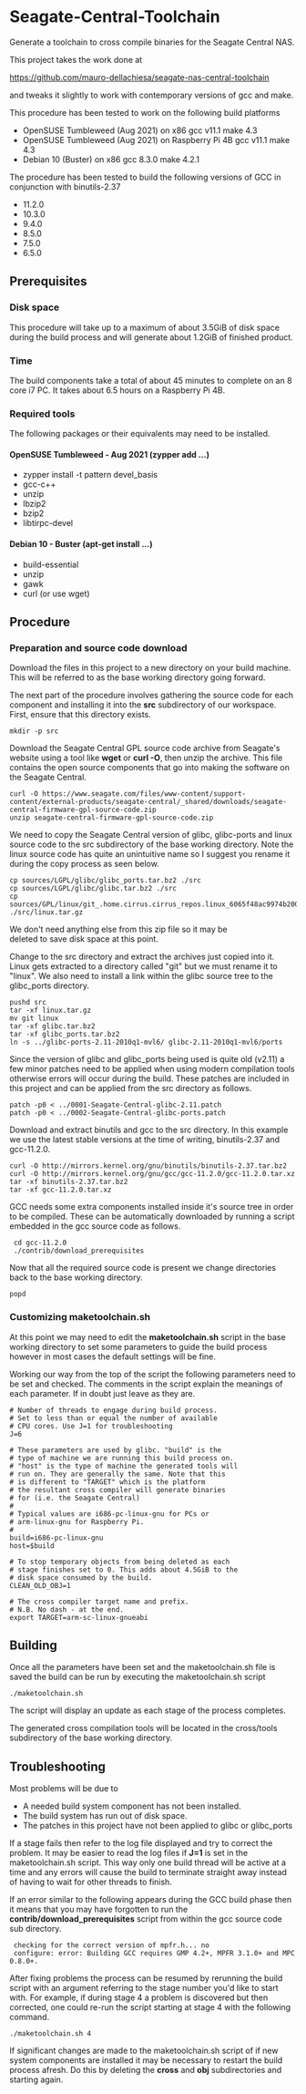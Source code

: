 # Seagate-Central-Toolchain
Generate a toolchain to cross compile binaries for the Seagate 
Central NAS.

This project takes the work done at 

https://github.com/mauro-dellachiesa/seagate-nas-central-toolchain

and tweaks it slightly to work with contemporary versions of 
gcc and make.

This procedure has been tested to work on the following build
platforms

* OpenSUSE Tumbleweed (Aug 2021) on x86  gcc v11.1 make 4.3
* OpenSUSE Tumbleweed (Aug 2021) on Raspberry Pi 4B  gcc v11.1 make 4.3
* Debian 10 (Buster) on x86  gcc 8.3.0 make 4.2.1

The procedure has been tested to build the following versions of
GCC in conjunction with binutils-2.37

* 11.2.0
* 10.3.0
* 9.4.0
* 8.5.0
* 7.5.0
* 6.5.0

## Prerequisites
### Disk space
This procedure will take up to a maximum of about 3.5GiB of disk space
during the build process and will generate about 1.2GiB of finished
product. 

### Time
The build components take a total of about 45 minutes to complete on an 
8 core i7 PC. It takes about 6.5 hours on a Raspberry Pi 4B.

### Required tools
The following packages or their equivalents may need to be installed.

#### OpenSUSE Tumbleweed - Aug 2021 (zypper add ...)
* zypper install -t pattern devel_basis
* gcc-c++
* unzip
* lbzip2
* bzip2
* libtirpc-devel

#### Debian 10 - Buster (apt-get install ...)
* build-essential
* unzip
* gawk
* curl (or use wget)

## Procedure
### Preparation and source code download
Download the files in this project to a new directory on your
build machine. This will be referred to as the base working 
directory going forward.

The next part of the procedure involves gathering the source
code for each component and installing it into the **src** 
subdirectory of our workspace. First, ensure that this directory 
exists.

    mkdir -p src

Download the Seagate Central GPL source code archive from 
Seagate's website using a tool like **wget** or **curl -O**, then
unzip the archive. This file contains the open source components 
that go into making the software on the Seagate Central.

    curl -O https://www.seagate.com/files/www-content/support-content/external-products/seagate-central/_shared/downloads/seagate-central-firmware-gpl-source-code.zip
    unzip seagate-central-firmware-gpl-source-code.zip
    
We need to copy the Seagate Central version of glibc, glibc-ports
and linux source code to the src subdirectory of the base working
directory. Note the linux source code has quite an unintuitive 
name so I suggest you rename it during the copy process as seen
below.

    cp sources/LGPL/glibc/glibc_ports.tar.bz2 ./src
    cp sources/LGPL/glibc/glibc.tar.bz2 ./src
    cp sources/GPL/linux/git_.home.cirrus.cirrus_repos.linux_6065f48ac9974b200566c51d58bced9c639a2aad.tar.gz ./src/linux.tar.gz
    
We don't need anything else from this zip file so it may be  
deleted to save disk space at this point. 

Change to the src directory and extract the archives just copied into
it. Linux gets extracted to a directory called "git" but we must 
rename it to "linux". We also need to install a link within the glibc
source tree to the glibc_ports directory.

    pushd src
    tar -xf linux.tar.gz
    mv git linux
    tar -xf glibc.tar.bz2
    tar -xf glibc_ports.tar.bz2
    ln -s ../glibc-ports-2.11-2010q1-mvl6/ glibc-2.11-2010q1-mvl6/ports

Since the version of glibc and glibc_ports being used is quite old (v2.11)
a few minor patches need to be applied when using modern compilation
tools otherwise errors will occur during the build. These patches are 
included in this project and can be applied from the src directory as follows.
     
    patch -p0 < ../0001-Seagate-Central-glibc-2.11.patch
    patch -p0 < ../0002-Seagate-Central-glibc-ports.patch
    
Download and extract binutils and gcc to the src directory. In this example 
we use the latest stable versions at the time of writing, binutils-2.37 and
gcc-11.2.0.
    
    curl -O http://mirrors.kernel.org/gnu/binutils/binutils-2.37.tar.bz2
    curl -O http://mirrors.kernel.org/gnu/gcc/gcc-11.2.0/gcc-11.2.0.tar.xz
    tar -xf binutils-2.37.tar.bz2
    tar -xf gcc-11.2.0.tar.xz
     
GCC needs some extra components installed inside it's source tree in order
to be compiled. These can be automatically downloaded by running a script
embedded in the gcc source code as follows. 

     cd gcc-11.2.0
     ./contrib/download_prerequisites
     
Now that all the required source code is present we change directories back 
to the base working directory.

    popd

### Customizing maketoolchain.sh
At this point we may need to edit the **maketoolchain.sh** script in the 
base working directory to set some parameters to guide the build process 
however in most cases the default settings will be fine.

Working our way from the top of the script the following parameters need to
be set and checked. The comments in the script explain the meanings of each
parameter. If in doubt just leave as they are.

    # Number of threads to engage during build process.
    # Set to less than or equal the number of available
    # CPU cores. Use J=1 for troubleshooting
    J=6

    # These parameters are used by glibc. "build" is the
    # type of machine we are running this build process on.
    # "host" is the type of machine the generated tools will
    # run on. They are generally the same. Note that this
    # is different to "TARGET" which is the platform
    # the resultant cross compiler will generate binaries
    # for (i.e. the Seagate Central)
    #
    # Typical values are i686-pc-linux-gnu for PCs or
    # arm-linux-gnu for Raspberry Pi.
    #
    build=i686-pc-linux-gnu
    host=$build

    # To stop temporary objects from being deleted as each
    # stage finishes set to 0. This adds about 4.5GiB to the
    # disk space consumed by the build.
    CLEAN_OLD_OBJ=1
     
    # The cross compiler target name and prefix.
    # N.B. No dash - at the end.
    export TARGET=arm-sc-linux-gnueabi


## Building
Once all the parameters have been set and the maketoolchain.sh
file is saved the build can be run by executing the 
maketoolchain.sh script

    ./maketoolchain.sh

The script will display an update as each stage of the process 
completes.

The generated cross compilation tools will be located in the
cross/tools subdirectory of the base working directory.

## Troubleshooting
Most problems will be due to 

* A needed build system component has not been installed.
* The build system has run out of disk space.
* The patches in this project have not been applied to glibc or 
  glibc_ports

If a stage fails then refer to the log file displayed and try to
correct the problem. It may be easier to read the log files if
**J=1** is set in the maketoolchain.sh script. This way only one
build thread will be active at a time and any errors will cause
the build to terminate straight away instead of having to wait
for other threads to finish.

If an error similar to the following appears during the GCC build
phase then it means that you may have forgotten to run the
**contrib/download_prerequisites** script from within the
gcc source code sub directory.

     checking for the correct version of mpfr.h... no
     configure: error: Building GCC requires GMP 4.2+, MPFR 3.1.0+ and MPC 0.8.0+.

After fixing problems the process can be resumed by rerunning
the build script with an argument referring to the stage number
you'd like to start with. For example, if during stage 4 a 
problem is discovered but then corrected, one could re-run the
script starting at stage 4 with the following command.

    ./maketoolchain.sh 4

If significant changes are made to the maketoolchain.sh script
of if new system components are installed it may be necessary
to restart the build process afresh. Do this by deleting the
**cross** and **obj** subdirectories and starting again. 
